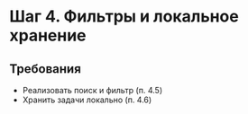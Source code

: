 # Шаг 4. Фильтры и локальное хранение
## Требования
- Реализовать поиск и фильтр (п. 4.5)
- Хранить задачи локально (п. 4.6)